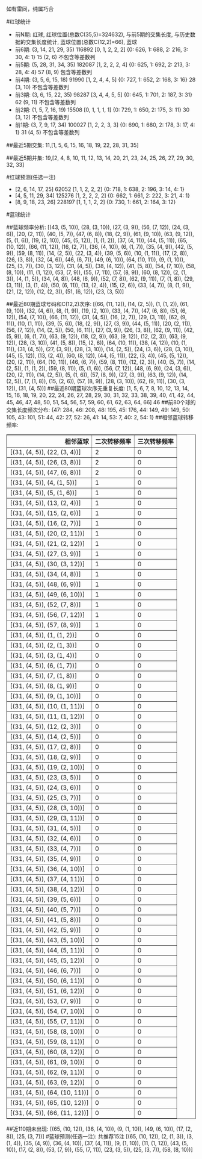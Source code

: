 <!-- 
.. title: 大乐透17092期(2017-08-09)数据分析报告
.. slug: dlott-17092-2017-08-09-report
.. date: 2017-08-10 08:00:00 UTC+08:00
.. tags: Lottery
.. link: 
.. description: 
.. type: text
-->

如有雷同，纯属巧合

<!-- TEASER_END-->

#红球统计

- 前N期: 红球, 红球位置(总数C(35,5)=324632), 与前5期的交集长度, 与历史数据的交集长度统计, 蓝球位置(总数C(12,2)=66), 蓝球
- 前6期: (3, 14, 21, 29, 35) 116892 [0, 1, 2, 2, 2] {0: 626, 1: 688, 2: 216, 3: 30, 4: 1} 15 (2, 6) 不包含等差数列
- 前5期: (5, 28, 31, 34, 35) 182087 [1, 2, 2, 2, 4] {0: 625, 1: 692, 2: 213, 3: 28, 4: 4} 57 (8, 9) 包含等差数列
- 前4期: (3, 5, 6, 15, 18) 91990 [1, 2, 4, 4, 5] {0: 727, 1: 652, 2: 168, 3: 16} 28 (3, 10) 不包含等差数列
- 前3期: (3, 6, 15, 22, 35) 98287 [3, 4, 4, 5, 5] {0: 645, 1: 701, 2: 187, 3: 31} 62 (9, 11) 不包含等差数列
- 前2期: (1, 5, 7, 16, 19) 15508 [0, 1, 1, 1, 1] {0: 729, 1: 650, 2: 175, 3: 11} 30 (3, 12) 不包含等差数列
- 前1期: (3, 7, 9, 17, 34) 100027 [1, 2, 2, 3, 3] {0: 690, 1: 680, 2: 178, 3: 17, 4: 1} 31 (4, 5) 不包含等差数列

##最近5期交集:
11,[1, 5, 6, 15, 16, 18, 19, 22, 28, 31, 35]

##最近5期并集:
19,[2, 4, 8, 10, 11, 12, 13, 14, 20, 21, 23, 24, 25, 26, 27, 29, 30, 32, 33]

#红球预测(任选一注)

- [2, 6, 14, 17, 25] 62052 [1, 1, 2, 2, 2] {0: 718, 1: 638, 2: 196, 3: 14, 4: 1}
- [4, 5, 11, 29, 34] 125276 [1, 2, 2, 2, 2] {0: 662, 1: 661, 2: 222, 3: 21, 4: 1}
- [8, 9, 18, 23, 26] 228197 [1, 1, 1, 2, 2] {0: 730, 1: 661, 2: 164, 3: 12}

#蓝球统计

##蓝球频率分析:
[(43, (5, 10)), (28, (3, 10)), (27, (3, 9)), (56, (7, 12)), (24, (3, 6)), (20, (2, 11)), (40, (5, 7)), (47, (6, 8)), (18, (2, 9)), (61, (9, 10)), (63, (9, 12)), (5, (1, 6)), (19, (2, 10)), (45, (5, 12)), (1, (1, 2)), (37, (4, 11)), (44, (5, 11)), (65, (10, 12)), (66, (11, 12)), (16, (2, 7)), (36, (4, 10)), (6, (1, 7)), (35, (4, 9)), (42, (5, 9)), (59, (8, 11)), (14, (2, 5)), (22, (3, 4)), (39, (5, 6)), (10, (1, 11)), (17, (2, 8)), (26, (3, 8)), (32, (4, 6)), (46, (6, 7)), (49, (6, 10)), (64, (10, 11)), (9, (1, 10)), (25, (3, 7)), (30, (3, 12)), (31, (4, 5)), (38, (4, 12)), (41, (5, 8)), (54, (7, 10)), (58, (8, 10)), (11, (1, 12)), (53, (7, 9)), (55, (7, 11)), (57, (8, 9)), (60, (8, 12)), (2, (1, 3)), (4, (1, 5)), (34, (4, 8)), (48, (6, 9)), (52, (7, 8)), (62, (9, 11)), (7, (1, 8)), (29, (3, 11)), (3, (1, 4)), (50, (6, 11)), (13, (2, 4)), (15, (2, 6)), (33, (4, 7)), (8, (1, 9)), (21, (2, 12)), (12, (2, 3)), (51, (6, 12)), (23, (3, 5))]

##最近80期蓝球号码和C(12,2)次序:
 [(66, (11, 12)), (14, (2, 5)), (1, (1, 2)), (61, (9, 10)), (32, (4, 6)), (8, (1, 9)), (19, (2, 10)), (33, (4, 7)), (47, (6, 8)), (51, (6, 12)), (54, (7, 10)), (66, (11, 12)), (31, (4, 5)), (16, (2, 7)), (29, (3, 11)), (62, (9, 11)), (10, (1, 11)), (39, (5, 6)), (18, (2, 9)), (27, (3, 9)), (44, (5, 11)), (20, (2, 11)), (56, (7, 12)), (14, (2, 5)), (50, (6, 11)), (27, (3, 9)), (26, (3, 8)), (62, (9, 11)), (42, (5, 9)), (6, (1, 7)), (63, (9, 12)), (18, (2, 9)), (63, (9, 12)), (12, (2, 3)), (63, (9, 12)), (28, (3, 10)), (41, (5, 8)), (15, (2, 6)), (64, (10, 11)), (38, (4, 12)), (10, (1, 11)), (31, (4, 5)), (27, (3, 9)), (28, (3, 10)), (14, (2, 5)), (24, (3, 6)), (28, (3, 10)), (45, (5, 12)), (13, (2, 4)), (60, (8, 12)), (44, (5, 11)), (22, (3, 4)), (45, (5, 12)), (20, (2, 11)), (64, (10, 11)), (46, (6, 7)), (59, (8, 11)), (12, (2, 3)), (40, (5, 7)), (14, (2, 5)), (1, (1, 2)), (59, (8, 11)), (5, (1, 6)), (56, (7, 12)), (48, (6, 9)), (24, (3, 6)), (20, (2, 11)), (14, (2, 5)), (5, (1, 6)), (57, (8, 9)), (27, (3, 9)), (63, (9, 12)), (14, (2, 5)), (7, (1, 8)), (15, (2, 6)), (57, (8, 9)), (28, (3, 10)), (62, (9, 11)), (30, (3, 12)), (31, (4, 5))]
##最近80期蓝球次序无重复长度:
 [1, 5, 6, 7, 8, 10, 12, 13, 14, 15, 16, 18, 19, 20, 22, 24, 26, 27, 28, 29, 30, 31, 32, 33, 38, 39, 40, 41, 42, 44, 45, 46, 47, 48, 50, 51, 54, 56, 57, 59, 60, 61, 62, 63, 64, 66] 46
##前80个球的交集长度频次分布:
{47: 284, 46: 208, 48: 195, 45: 176, 44: 149, 49: 149, 50: 105, 43: 101, 51: 44, 42: 27, 52: 26, 41: 14, 53: 7, 40: 2, 54: 1}
##相邻蓝球转移频率:
 <table border="1" class="table table-striped dataframe">
  <thead>
    <tr style="text-align: right;">
      <th>相邻蓝球</th>
      <th>二次转移频率</th>
      <th>三次转移频率</th>
    </tr>
  </thead>
  <tbody>
    <tr>
      <td>[(31, (4, 5)), (22, (3, 4))]</td>
      <td>2</td>
      <td>0</td>
    </tr>
    <tr>
      <td>[(31, (4, 5)), (26, (3, 8))]</td>
      <td>2</td>
      <td>0</td>
    </tr>
    <tr>
      <td>[(31, (4, 5)), (47, (6, 8))]</td>
      <td>2</td>
      <td>0</td>
    </tr>
    <tr>
      <td>[(31, (4, 5)), (4, (1, 5))]</td>
      <td>1</td>
      <td>0</td>
    </tr>
    <tr>
      <td>[(31, (4, 5)), (5, (1, 6))]</td>
      <td>1</td>
      <td>0</td>
    </tr>
    <tr>
      <td>[(31, (4, 5)), (13, (2, 4))]</td>
      <td>1</td>
      <td>0</td>
    </tr>
    <tr>
      <td>[(31, (4, 5)), (15, (2, 6))]</td>
      <td>1</td>
      <td>0</td>
    </tr>
    <tr>
      <td>[(31, (4, 5)), (16, (2, 7))]</td>
      <td>1</td>
      <td>0</td>
    </tr>
    <tr>
      <td>[(31, (4, 5)), (20, (2, 11))]</td>
      <td>1</td>
      <td>0</td>
    </tr>
    <tr>
      <td>[(31, (4, 5)), (21, (2, 12))]</td>
      <td>1</td>
      <td>0</td>
    </tr>
    <tr>
      <td>[(31, (4, 5)), (27, (3, 9))]</td>
      <td>1</td>
      <td>0</td>
    </tr>
    <tr>
      <td>[(31, (4, 5)), (30, (3, 12))]</td>
      <td>1</td>
      <td>0</td>
    </tr>
    <tr>
      <td>[(31, (4, 5)), (34, (4, 8))]</td>
      <td>1</td>
      <td>0</td>
    </tr>
    <tr>
      <td>[(31, (4, 5)), (48, (6, 9))]</td>
      <td>1</td>
      <td>0</td>
    </tr>
    <tr>
      <td>[(31, (4, 5)), (49, (6, 10))]</td>
      <td>1</td>
      <td>0</td>
    </tr>
    <tr>
      <td>[(31, (4, 5)), (52, (7, 8))]</td>
      <td>1</td>
      <td>0</td>
    </tr>
    <tr>
      <td>[(31, (4, 5)), (56, (7, 12))]</td>
      <td>1</td>
      <td>0</td>
    </tr>
    <tr>
      <td>[(31, (4, 5)), (57, (8, 9))]</td>
      <td>1</td>
      <td>0</td>
    </tr>
    <tr>
      <td>[(31, (4, 5)), (1, (1, 2))]</td>
      <td>0</td>
      <td>0</td>
    </tr>
    <tr>
      <td>[(31, (4, 5)), (2, (1, 3))]</td>
      <td>0</td>
      <td>0</td>
    </tr>
    <tr>
      <td>[(31, (4, 5)), (3, (1, 4))]</td>
      <td>0</td>
      <td>0</td>
    </tr>
    <tr>
      <td>[(31, (4, 5)), (6, (1, 7))]</td>
      <td>0</td>
      <td>0</td>
    </tr>
    <tr>
      <td>[(31, (4, 5)), (7, (1, 8))]</td>
      <td>0</td>
      <td>0</td>
    </tr>
    <tr>
      <td>[(31, (4, 5)), (8, (1, 9))]</td>
      <td>0</td>
      <td>0</td>
    </tr>
    <tr>
      <td>[(31, (4, 5)), (9, (1, 10))]</td>
      <td>0</td>
      <td>0</td>
    </tr>
    <tr>
      <td>[(31, (4, 5)), (10, (1, 11))]</td>
      <td>0</td>
      <td>0</td>
    </tr>
    <tr>
      <td>[(31, (4, 5)), (11, (1, 12))]</td>
      <td>0</td>
      <td>0</td>
    </tr>
    <tr>
      <td>[(31, (4, 5)), (12, (2, 3))]</td>
      <td>0</td>
      <td>0</td>
    </tr>
    <tr>
      <td>[(31, (4, 5)), (14, (2, 5))]</td>
      <td>0</td>
      <td>0</td>
    </tr>
    <tr>
      <td>[(31, (4, 5)), (17, (2, 8))]</td>
      <td>0</td>
      <td>0</td>
    </tr>
    <tr>
      <td>[(31, (4, 5)), (18, (2, 9))]</td>
      <td>0</td>
      <td>0</td>
    </tr>
    <tr>
      <td>[(31, (4, 5)), (19, (2, 10))]</td>
      <td>0</td>
      <td>0</td>
    </tr>
    <tr>
      <td>[(31, (4, 5)), (23, (3, 5))]</td>
      <td>0</td>
      <td>0</td>
    </tr>
    <tr>
      <td>[(31, (4, 5)), (24, (3, 6))]</td>
      <td>0</td>
      <td>0</td>
    </tr>
    <tr>
      <td>[(31, (4, 5)), (25, (3, 7))]</td>
      <td>0</td>
      <td>0</td>
    </tr>
    <tr>
      <td>[(31, (4, 5)), (28, (3, 10))]</td>
      <td>0</td>
      <td>0</td>
    </tr>
    <tr>
      <td>[(31, (4, 5)), (29, (3, 11))]</td>
      <td>0</td>
      <td>0</td>
    </tr>
    <tr>
      <td>[(31, (4, 5)), (31, (4, 5))]</td>
      <td>0</td>
      <td>0</td>
    </tr>
    <tr>
      <td>[(31, (4, 5)), (32, (4, 6))]</td>
      <td>0</td>
      <td>0</td>
    </tr>
    <tr>
      <td>[(31, (4, 5)), (33, (4, 7))]</td>
      <td>0</td>
      <td>0</td>
    </tr>
    <tr>
      <td>[(31, (4, 5)), (35, (4, 9))]</td>
      <td>0</td>
      <td>0</td>
    </tr>
    <tr>
      <td>[(31, (4, 5)), (36, (4, 10))]</td>
      <td>0</td>
      <td>0</td>
    </tr>
    <tr>
      <td>[(31, (4, 5)), (37, (4, 11))]</td>
      <td>0</td>
      <td>0</td>
    </tr>
    <tr>
      <td>[(31, (4, 5)), (38, (4, 12))]</td>
      <td>0</td>
      <td>0</td>
    </tr>
    <tr>
      <td>[(31, (4, 5)), (39, (5, 6))]</td>
      <td>0</td>
      <td>0</td>
    </tr>
    <tr>
      <td>[(31, (4, 5)), (40, (5, 7))]</td>
      <td>0</td>
      <td>0</td>
    </tr>
    <tr>
      <td>[(31, (4, 5)), (41, (5, 8))]</td>
      <td>0</td>
      <td>0</td>
    </tr>
    <tr>
      <td>[(31, (4, 5)), (42, (5, 9))]</td>
      <td>0</td>
      <td>0</td>
    </tr>
    <tr>
      <td>[(31, (4, 5)), (43, (5, 10))]</td>
      <td>0</td>
      <td>0</td>
    </tr>
    <tr>
      <td>[(31, (4, 5)), (44, (5, 11))]</td>
      <td>0</td>
      <td>0</td>
    </tr>
    <tr>
      <td>[(31, (4, 5)), (45, (5, 12))]</td>
      <td>0</td>
      <td>0</td>
    </tr>
    <tr>
      <td>[(31, (4, 5)), (46, (6, 7))]</td>
      <td>0</td>
      <td>0</td>
    </tr>
    <tr>
      <td>[(31, (4, 5)), (50, (6, 11))]</td>
      <td>0</td>
      <td>0</td>
    </tr>
    <tr>
      <td>[(31, (4, 5)), (51, (6, 12))]</td>
      <td>0</td>
      <td>0</td>
    </tr>
    <tr>
      <td>[(31, (4, 5)), (53, (7, 9))]</td>
      <td>0</td>
      <td>0</td>
    </tr>
    <tr>
      <td>[(31, (4, 5)), (54, (7, 10))]</td>
      <td>0</td>
      <td>0</td>
    </tr>
    <tr>
      <td>[(31, (4, 5)), (55, (7, 11))]</td>
      <td>0</td>
      <td>0</td>
    </tr>
    <tr>
      <td>[(31, (4, 5)), (58, (8, 10))]</td>
      <td>0</td>
      <td>0</td>
    </tr>
    <tr>
      <td>[(31, (4, 5)), (59, (8, 11))]</td>
      <td>0</td>
      <td>0</td>
    </tr>
    <tr>
      <td>[(31, (4, 5)), (60, (8, 12))]</td>
      <td>0</td>
      <td>0</td>
    </tr>
    <tr>
      <td>[(31, (4, 5)), (61, (9, 10))]</td>
      <td>0</td>
      <td>0</td>
    </tr>
    <tr>
      <td>[(31, (4, 5)), (62, (9, 11))]</td>
      <td>0</td>
      <td>0</td>
    </tr>
    <tr>
      <td>[(31, (4, 5)), (63, (9, 12))]</td>
      <td>0</td>
      <td>0</td>
    </tr>
    <tr>
      <td>[(31, (4, 5)), (64, (10, 11))]</td>
      <td>0</td>
      <td>0</td>
    </tr>
    <tr>
      <td>[(31, (4, 5)), (65, (10, 12))]</td>
      <td>0</td>
      <td>0</td>
    </tr>
    <tr>
      <td>[(31, (4, 5)), (66, (11, 12))]</td>
      <td>0</td>
      <td>0</td>
    </tr>
  </tbody>
</table>
##近110期未出现:
 [(65, (10, 12)), (36, (4, 10)), (9, (1, 10)), (49, (6, 10)), (17, (2, 8)), (25, (3, 7))]
#蓝球预测(任选一注):
共推荐15注
 [(65, (10, 12)), (2, (1, 3)), (3, (1, 4)), (35, (4, 9)), (36, (4, 10)), (37, (4, 11)), (9, (1, 10)), (11, (1, 12)), (43, (5, 10)), (17, (2, 8)), (53, (7, 9)), (55, (7, 11)), (23, (3, 5)), (25, (3, 7)), (58, (8, 10))]


